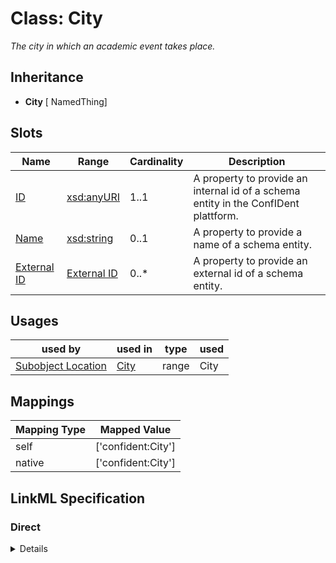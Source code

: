 # Class: City
_The city in which an academic event takes place._







## Inheritance
* **City** [ NamedThing]



## Slots

| Name | Range | Cardinality | Description  | 
| ---  | --- | --- | --- | 
| [ID](id.md) | [xsd:anyURI](http://www.w3.org/2001/XMLSchema#anyURI) | 1..1 | A property to provide an internal id of a schema entity in the ConfIDent plattform.  | 
| [Name](name.md) | [xsd:string](http://www.w3.org/2001/XMLSchema#string) | 0..1 | A property to provide a name of a schema entity.  | 
| [External ID](external_id.md) | [External ID](ExternalIdentifier.md) | 0..* | A property to provide an external id of a schema entity.  | 


## Usages


| used by | used in | type | used |
| ---  | --- | --- | --- |
| [Subobject Location](Location.md) | [City](has_city.md) | range | City |












## Mappings

| Mapping Type | Mapped Value |
| ---  | ---  |
| self | ['confident:City'] |
| native | ['confident:City'] |


## LinkML Specification

<!-- TODO: investigate https://stackoverflow.com/questions/37606292/how-to-create-tabbed-code-blocks-in-mkdocs-or-sphinx -->

### Direct

<details>
```yaml
name: City
description: The city in which an academic event takes place.
title: City
from_schema: https://raw.githubusercontent.com/TIBHannover/ConfIDent_schema/%238_naming/src/linkml/ConfIDent_schema.yaml
mixins:
- NamedThing

```
</details>

### Induced

<details>
```yaml
name: City
description: The city in which an academic event takes place.
title: City
from_schema: https://raw.githubusercontent.com/TIBHannover/ConfIDent_schema/%238_naming/src/linkml/ConfIDent_schema.yaml
mixins:
- NamedThing
attributes:
  id:
    name: id
    description: A property to provide an internal id of a schema entity in the ConfIDent
      plattform.
    title: ID
    from_schema: https://raw.githubusercontent.com/TIBHannover/ConfIDent_schema/%238_naming/src/linkml/ConfIDent_schema.yaml
    identifier: true
    alias: id
    owner: City
    range: uriorcurie
    required: true
  name:
    name: name
    description: A property to provide a name of a schema entity.
    title: Name
    from_schema: https://raw.githubusercontent.com/TIBHannover/ConfIDent_schema/%238_naming/src/linkml/ConfIDent_schema.yaml
    slot_uri: sdo:name
    alias: name
    owner: City
    range: string
  external_id:
    name: external_id
    description: A property to provide an external id of a schema entity.
    title: External ID
    from_schema: https://raw.githubusercontent.com/TIBHannover/ConfIDent_schema/%238_naming/src/linkml/ConfIDent_schema.yaml
    slot_uri: iao:0000235
    multivalued: true
    alias: external_id
    owner: City
    range: ExternalIdentifier
    inlined: true
    inlined_as_list: true

```
</details>